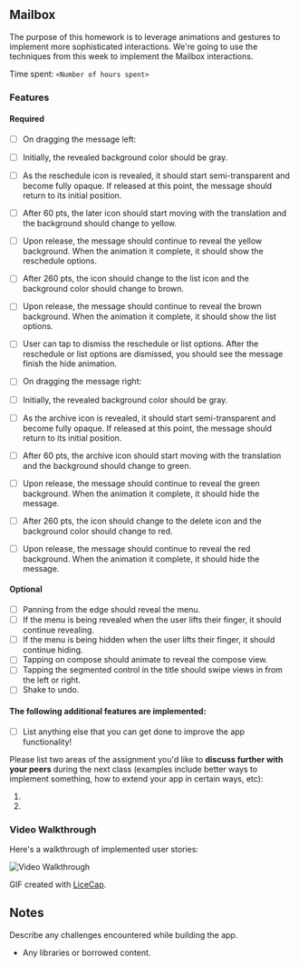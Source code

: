 ## Mailbox

The purpose of this homework is to leverage animations and gestures to implement more sophisticated interactions. We're going to use the techniques from this week to implement the Mailbox interactions.

Time spent: `<Number of hours spent>`

### Features

#### Required

- [ ] On dragging the message left:
- [ ] Initially, the revealed background color should be gray.
- [ ] As the reschedule icon is revealed, it should start semi-transparent and become fully opaque. If released at this point, the message should return to its initial position.
- [ ] After 60 pts, the later icon should start moving with the translation and the background should change to yellow.
- [ ] Upon release, the message should continue to reveal the yellow background. When the animation it complete, it should show the reschedule options.
- [ ] After 260 pts, the icon should change to the list icon and the background color should change to brown.
- [ ] Upon release, the message should continue to reveal the brown background. When the animation it complete, it should show the list options.

- [ ] User can tap to dismiss the reschedule or list options. After the reschedule or list options are dismissed, you should see the message finish the hide animation.
- [ ] On dragging the message right:
- [ ] Initially, the revealed background color should be gray.
- [ ] As the archive icon is revealed, it should start semi-transparent and become fully opaque. If released at this point, the message should return to its initial position.
- [ ] After 60 pts, the archive icon should start moving with the translation and the background should change to green.
- [ ] Upon release, the message should continue to reveal the green background. When the animation it complete, it should hide the message.
- [ ] After 260 pts, the icon should change to the delete icon and the background color should change to red.
- [ ] Upon release, the message should continue to reveal the red background. When the animation it complete, it should hide the message.


#### Optional

- [ ] Panning from the edge should reveal the menu.
- [ ] If the menu is being revealed when the user lifts their finger, it should continue revealing.
- [ ] If the menu is being hidden when the user lifts their finger, it should continue hiding.
- [ ] Tapping on compose should animate to reveal the compose view.
- [ ] Tapping the segmented control in the title should swipe views in from the left or right.
- [ ] Shake to undo.

#### The following **additional** features are implemented:

- [ ] List anything else that you can get done to improve the app functionality!

Please list two areas of the assignment you'd like to **discuss further with your peers** during the next class (examples include better ways to implement something, how to extend your app in certain ways, etc):

1. 
2. 

### Video Walkthrough 

Here's a walkthrough of implemented user stories:

<img src='http://i.imgur.com/link/to/your/gif/file.gif' title='Video Walkthrough' width='' alt='Video Walkthrough' />

GIF created with [LiceCap](http://www.cockos.com/licecap/).

## Notes

Describe any challenges encountered while building the app.

* Any libraries or borrowed content.
